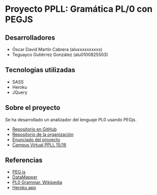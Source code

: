 # Proyecto PPLL: Gramática PL/0 con PEGJS

Desarrolladores
---------------

* Óscar David Martín Cabrera (aluxxxxxxxxxx)
* Teguayco Gutiérrez González (alu0100825503)

Tecnologías utilizadas
----------------------
* SASS
* Heroku
* JQuery

Sobre el proyecto
-----------------
Se ha desarrollado un analizador del lenguaje PL0 usando PEGjs.

* [Repositorio en GitHub](https://github.com/alu0100825503/pl-project)
* [Repositorio de la organización](https://github.com/ULL-ESIT-GRADOII-PL/proyecto-oscar-teguayco-1)
* [Enunciado del proyecto](https://casianorodriguezleon.gitbooks.io/pl1516/content/proyectos/proyectopl.html)
* [Campus Virtual PPLL 15/16](https://campusvirtual.ull.es/1516/course/view.php?id=178)

Referencias
-----------

* [PEG.js](http://pegjs.majda.cz/)
* [DataMapper](http://datamapper.org/docs/)
* [PL0 Grammar. Wikipedia](http://en.wikipedia.org/wiki/Recursive_descent_parser)
* [Heroku app](https://pl-project-oscar-teguayco.herokuapp.com/)